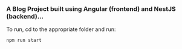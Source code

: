### A Blog Project built using Angular (frontend) and NestJS (backend)...

To run, cd to the appropriate folder and run:

`npm run start`
